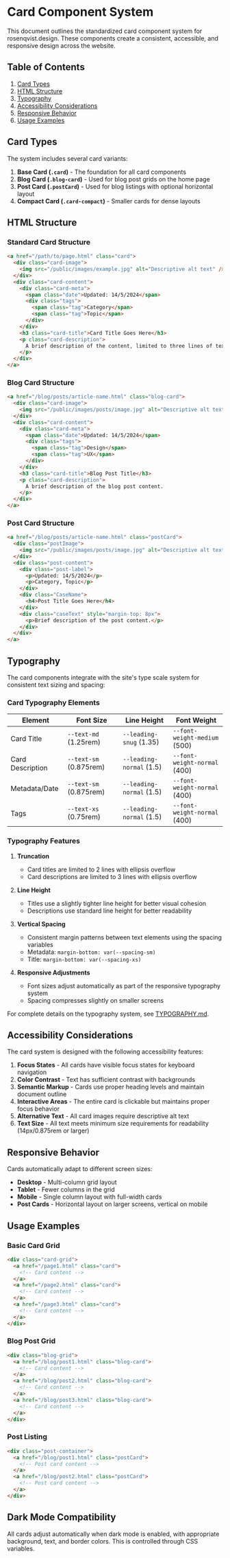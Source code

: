 # Card Component System

This document outlines the standardized card component system for rosenqvist.design. These components create a consistent, accessible, and responsive design across the website.

## Table of Contents

1. [Card Types](#card-types)
2. [HTML Structure](#html-structure)
3. [Typography](#typography)
4. [Accessibility Considerations](#accessibility-considerations)
5. [Responsive Behavior](#responsive-behavior)
6. [Usage Examples](#usage-examples)

## Card Types

The system includes several card variants:

1. **Base Card (`.card`)** - The foundation for all card components
2. **Blog Card (`.blog-card`)** - Used for blog post grids on the home page
3. **Post Card (`.postCard`)** - Used for blog listings with optional horizontal layout
4. **Compact Card (`.card-compact`)** - Smaller cards for dense layouts

## HTML Structure

### Standard Card Structure

```html
<a href="/path/to/page.html" class="card">
  <div class="card-image">
    <img src="/public/images/example.jpg" alt="Descriptive alt text" />
  </div>
  <div class="card-content">
    <div class="card-meta">
      <span class="date">Updated: 14/5/2024</span>
      <div class="tags">
        <span class="tag">Category</span>
        <span class="tag">Topic</span>
      </div>
    </div>
    <h3 class="card-title">Card Title Goes Here</h3>
    <p class="card-description">
      A brief description of the content, limited to three lines of text.
    </p>
  </div>
</a>
```

### Blog Card Structure

```html
<a href="/blog/posts/article-name.html" class="blog-card">
  <div class="card-image">
    <img src="/public/images/posts/image.jpg" alt="Descriptive alt text" />
  </div>
  <div class="card-content">
    <div class="card-meta">
      <span class="date">Updated: 14/5/2024</span>
      <div class="tags">
        <span class="tag">Design</span>
        <span class="tag">UX</span>
      </div>
    </div>
    <h3 class="card-title">Blog Post Title</h3>
    <p class="card-description">
      A brief description of the blog post content.
    </p>
  </div>
</a>
```

### Post Card Structure

```html
<a href="/blog/posts/article-name.html" class="postCard">
  <div class="postImage">
    <img src="/public/images/posts/image.jpg" alt="Descriptive alt text" />
  </div>
  <div class="post-content">
    <div class="post-label">
      <p>Updated: 14/5/2024</p>
      <p>Category, Topic</p>
    </div>
    <div class="CaseName">
      <h4>Post Title Goes Here</h4>
    </div>
    <div class="caseText" style="margin-top: 8px">
      <p>Brief description of the post content.</p>
    </div>
  </div>
</a>
```

## Typography

The card components integrate with the site's type scale system for consistent text sizing and spacing:

### Card Typography Elements

| Element          | Font Size              | Line Height              | Font Weight                  |
| ---------------- | ---------------------- | ------------------------ | ---------------------------- |
| Card Title       | `--text-md` (1.25rem)  | `--leading-snug` (1.35)  | `--font-weight-medium` (500) |
| Card Description | `--text-sm` (0.875rem) | `--leading-normal` (1.5) | `--font-weight-normal` (400) |
| Metadata/Date    | `--text-sm` (0.875rem) | `--leading-normal` (1.5) | `--font-weight-normal` (400) |
| Tags             | `--text-xs` (0.75rem)  | `--leading-normal` (1.5) | `--font-weight-normal` (400) |

### Typography Features

1. **Truncation**

   - Card titles are limited to 2 lines with ellipsis overflow
   - Card descriptions are limited to 3 lines with ellipsis overflow

2. **Line Height**

   - Titles use a slightly tighter line height for better visual cohesion
   - Descriptions use standard line height for better readability

3. **Vertical Spacing**

   - Consistent margin patterns between text elements using the spacing variables
   - Metadata: `margin-bottom: var(--spacing-sm)`
   - Title: `margin-bottom: var(--spacing-xs)`

4. **Responsive Adjustments**
   - Font sizes adjust automatically as part of the responsive typography system
   - Spacing compresses slightly on smaller screens

For complete details on the typography system, see [TYPOGRAPHY.md](TYPOGRAPHY.md).

## Accessibility Considerations

The card system is designed with the following accessibility features:

1. **Focus States** - All cards have visible focus states for keyboard navigation
2. **Color Contrast** - Text has sufficient contrast with backgrounds
3. **Semantic Markup** - Cards use proper heading levels and maintain document outline
4. **Interactive Areas** - The entire card is clickable but maintains proper focus behavior
5. **Alternative Text** - All card images require descriptive alt text
6. **Text Size** - All text meets minimum size requirements for readability (14px/0.875rem or larger)

## Responsive Behavior

Cards automatically adapt to different screen sizes:

- **Desktop** - Multi-column grid layout
- **Tablet** - Fewer columns in the grid
- **Mobile** - Single column layout with full-width cards
- **Post Cards** - Horizontal layout on larger screens, vertical on mobile

## Usage Examples

### Basic Card Grid

```html
<div class="card-grid">
  <a href="/page1.html" class="card">
    <!-- Card content -->
  </a>
  <a href="/page2.html" class="card">
    <!-- Card content -->
  </a>
  <a href="/page3.html" class="card">
    <!-- Card content -->
  </a>
</div>
```

### Blog Post Grid

```html
<div class="blog-grid">
  <a href="/blog/post1.html" class="blog-card">
    <!-- Card content -->
  </a>
  <a href="/blog/post2.html" class="blog-card">
    <!-- Card content -->
  </a>
  <a href="/blog/post3.html" class="blog-card">
    <!-- Card content -->
  </a>
</div>
```

### Post Listing

```html
<div class="post-container">
  <a href="/blog/post1.html" class="postCard">
    <!-- Post card content -->
  </a>
  <a href="/blog/post2.html" class="postCard">
    <!-- Post card content -->
  </a>
</div>
```

## Dark Mode Compatibility

All cards adjust automatically when dark mode is enabled, with appropriate background, text, and border colors. This is controlled through CSS variables.
